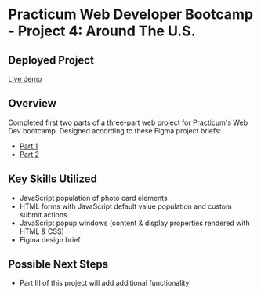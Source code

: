 # Practicum Web Developer Bootcamp - Project 4: Around The U.S.

## Deployed Project
[Live demo](https://v-chai.github.io/web_project_4/)

## Overview
Completed first two parts of a three-part web project for Practicum's Web Dev bootcamp. 
Designed according to these Figma project briefs:
- [Part 1](https://www.figma.com/file/SurN1jaeEQIhuZEDMhmWWf/Sprint-4-Around-The-U.S.-desktop-mobile?node-id=0%3A1)
- [Part 2](https://www.figma.com/file/m79HxYeZpOXRw0Tz2eZGOV/Sprint-5%3A-Around-The-U.S.-%7C-desktop-%2B-mobile?node-id=1%3A246)

## Key Skills Utilized
- JavaScript population of photo card elements
- HTML forms with JavaScript default value population and custom submit actions
- JavaScript popup windows (content & display properties rendered with HTML & CSS)
- Figma design brief

## Possible Next Steps
- Part III of this project will add additional functionality
